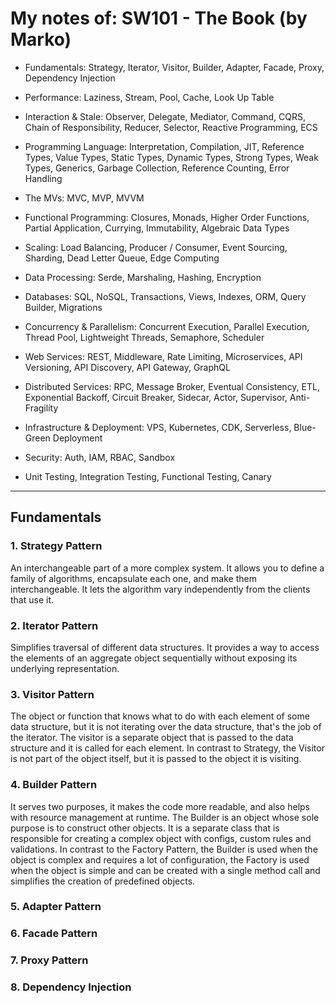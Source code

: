 # My notes of: SW101 - The Book (by Marko)

- Fundamentals: Strategy, Iterator, Visitor, Builder, Adapter, Facade, Proxy, Dependency Injection

- Performance: Laziness, Stream, Pool, Cache, Look Up Table

- Interaction & Stale: Observer, Delegate, Mediator, Command, CQRS, Chain of Responsibility, Reducer, Selector, Reactive Programming, ECS

- Programming Language: Interpretation, Compilation, JIT, Reference Types, Value Types, Static Types, Dynamic Types, Strong Types, Weak Types, Generics, Garbage Collection, Reference Counting, Error Handling

- The MVs: MVC, MVP, MVVM

- Functional Programming: Closures, Monads, Higher Order Functions, Partial Application, Currying, Immutability, Algebraic Data Types

- Scaling: Load Balancing, Producer / Consumer, Event Sourcing, Sharding, Dead Letter Queue, Edge Computing

- Data Processing: Serde, Marshaling, Hashing, Encryption

- Databases: SQL, NoSQL, Transactions, Views, Indexes, ORM, Query Builder, Migrations

- Concurrency & Parallelism: Concurrent Execution, Parallel Execution, Thread Pool, Lightweight Threads, Semaphore, Scheduler

- Web Services: REST, Middleware, Rate Limiting, Microservices, API Versioning, API Discovery, API Gateway, GraphQL

- Distributed Services: RPC, Message Broker, Eventual Consistency, ETL, Exponential Backoff, Circuit Breaker, Sidecar, Actor, Supervisor, Anti-Fragility

- Infrastructure & Deployment: VPS, Kubernetes, CDK, Serverless, Blue-Green Deployment

- Security: Auth, IAM, RBAC, Sandbox

- Unit Testing, Integration Testing, Functional Testing, Canary

----


## Fundamentals

### 1. Strategy Pattern

An interchangeable part of a more complex system. It allows you to define a family of algorithms, encapsulate each one, and make them interchangeable. It lets the algorithm vary independently from the clients that use it.


### 2. Iterator Pattern

Simplifies traversal of different data structures. It provides a way to access the elements of an aggregate object sequentially without exposing its underlying representation.


### 3. Visitor Pattern

The object or function that knows what to do with each element of some data structure, but it is not iterating over the data structure, that's the job of the iterator. The visitor is a separate object that is passed to the data structure and it is called for each element. In contrast to Strategy, the Visitor is not part of the object itself, but it is passed to the object it is visiting.


### 4. Builder Pattern

It serves two purposes, it makes the code more readable, and also helps with resource management at runtime. The Builder is an object whose sole purpose is to construct other objects. It is a separate class that is responsible for creating a complex object with configs, custom rules and validations. In contrast to the Factory Pattern, the Builder is used when the object is complex and requires a lot of configuration, the Factory is used when the object is simple and can be created with a single method call and simplifies the creation of predefined objects.


### 5. Adapter Pattern


### 6. Facade Pattern


### 7. Proxy Pattern


### 8. Dependency Injection



